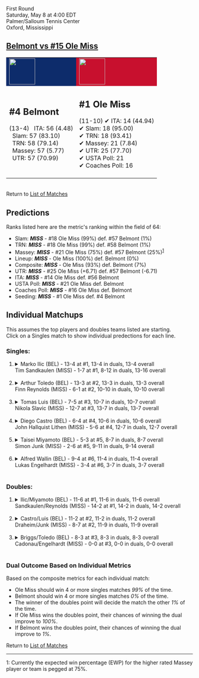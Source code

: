 First Round  
Saturday, May 8 at 4:00 EDT  
Palmer/Salloum Tennis Center  
Oxford, Mississippi  
## [Belmont vs #15 Ole Miss](https://www.ncaa.com/game/5833398)  

<table><tr style="background-color: #d9d9d9 !important"><td style="background-color: #0D2C6B !important"><img src="https://www.ncaa.com/sites/default/files/images/logos/schools/b/belmont.70.png" width="70" height="70" /></td><td style="background-color: #C8102E !important"><img src="https://www.ncaa.com/sites/default/files/images/logos/schools/o/ole-miss.70.png" width="70" height="70" /></td></tr><tr>
<td>  

<h2>#4 Belmont</h2>  
(13-4)  
&nbsp; ITA: 56 (4.48)<br>  
&nbsp; Slam: 57 (83.10)<br>  
&nbsp; TRN: 58 (79.14)<br>  
&nbsp; Massey: 57 (5.77)<br>  
&nbsp; UTR: 57 (70.99)<br>  
<br>  

</td>
<td>  

<h2>#1 Ole Miss</h2>  
(11-10)  
&#10004; ITA: 14 (44.94)<br>  
&#10004; Slam: 18 (95.00)<br>  
&#10004; TRN: 18 (93.41)<br>  
&#10004; Massey: 21 (7.84)<br>  
&#10004; UTR: 25 (77.70)<br>  
&#10004; USTA Poll: 21<br>  
&#10004; Coaches Poll: 16<br>  
<br>  

</td>
</tr></table>  


<br>Return to [List of Matches](../index.md)  

## Predictions  

Ranks listed here are the metric's ranking within the field of 64:  
- Slam: ***MISS*** - #18 Ole Miss (99%) def. #57 Belmont (1%)  
- TRN: ***MISS*** - #18 Ole Miss (99%) def. #58 Belmont (1%)  
- Massey: ***MISS*** - #21 Ole Miss (75%) def. #57 Belmont (25%)<sup>[1](#footnote1)</sup>  
- Lineup: ***MISS*** - Ole Miss (100%) def. Belmont (0%)  
- Composite: ***MISS*** - Ole Miss (93%) def. Belmont (7%)  
- UTR: ***MISS*** - #25 Ole Miss (+6.71) def. #57 Belmont (-6.71)  
- ITA: ***MISS*** - #14 Ole Miss def. #56 Belmont  
- USTA Poll: ***MISS*** - #21 Ole Miss def. Belmont  
- Coaches Poll: ***MISS*** - #16 Ole Miss def. Belmont  
- Seeding: ***MISS*** - #1 Ole Miss def. #4 Belmont  

## Individual Matchups  
This assumes the top players and doubles teams listed are starting.  
Click on a Singles match to show individual predections for each line.  

### Singles:  

<ol>
<li><details>
<summary markdown="span">Marko Ilic (BEL) - 13-4 at #1, 13-4 in duals, 13-4 overall<br>Tim Sandkaulen (MISS) - 1-7 at #1, 8-12 in duals, 13-16 overall</summary>
<h4>Predictions</h4><ul>
<li>Slam: <b><i>MISS</i></b> - Sandkaulen (79%) def. Ilic (21%)</li>  
<li>TRN: <b><i>MISS</i></b> - Sandkaulen (91%) def. Ilic (9%)</li>  
<li>Massey: <b><i>MISS</i></b> - Sandkaulen (75%) def. Ilic (25%)<sup><a href="#footnote1">1</a></sup></li>  
<li>UTR: <b><i>MISS</i></b> - Sandkaulen (93%) def. Ilic (7%)</li>  
<li>Composite: <b><i>MISS</i></b> - Sandkaulen (84%) def. Ilic (16%)</li>  
<li>ITA: <b><i>MISS</i></b> - Sandkaulen (22.95) def. Ilic (2.51)</li>  
</ul>
</details>&nbsp;</li>
<li><details>
<summary markdown="span">Arthur Toledo (BEL) - 13-3 at #2, 13-3 in duals, 13-3 overall<br>Finn Reynolds (MISS) - 6-1 at #2, 10-10 in duals, 10-10 overall</summary>
<h4>Predictions</h4><ul>
<li>Slam: <b><i>MISS</i></b> - Reynolds (97%) def. Toledo (3%)</li>  
<li>TRN: <b><i>MISS</i></b> - Reynolds (98%) def. Toledo (2%)</li>  
<li>Massey: <b><i>MISS</i></b> - Reynolds (75%) def. Toledo (25%)<sup><a href="#footnote1">1</a></sup></li>  
<li>UTR: <b><i>MISS</i></b> - Reynolds (97%) def. Toledo (3%)</li>  
<li>Composite: <b><i>MISS</i></b> - Reynolds (92%) def. Toledo (8%)</li>  
<li>ITA: <b><i>MISS</i></b> - Reynolds (36.17) def. Toledo (2.71)</li>  
</ul>
</details>&nbsp;</li>
<li><details>
<summary markdown="span">Tomas Luis (BEL) - 7-5 at #3, 10-7 in duals, 10-7 overall<br>Nikola Slavic (MISS) - 12-7 at #3, 13-7 in duals, 13-7 overall</summary>
<h4>Predictions</h4><ul>
<li>Slam: <b><i>MISS</i></b> - Slavic (99%) def. Luis (1%)</li>  
<li>TRN: <b><i>MISS</i></b> - Slavic (99%) def. Luis (1%)</li>  
<li>Massey: <b><i>MISS</i></b> - Slavic (75%) def. Luis (25%)<sup><a href="#footnote1">1</a></sup></li>  
<li>UTR: <b><i>MISS</i></b> - Slavic (92%) def. Luis (8%)</li>  
<li>Composite: <b><i>MISS</i></b> - Slavic (91%) def. Luis (9%)</li>  
<li>ITA: <b><i>MISS</i></b> - Slavic (24.24) def. Luis (1.54)</li>  
</ul>
</details>&nbsp;</li>
<li><details>
<summary markdown="span">Diego Castro (BEL) - 6-4 at #4, 10-6 in duals, 10-6 overall<br>John Hallquist Lithen (MISS) - 5-6 at #4, 12-7 in duals, 12-7 overall</summary>
<h4>Predictions</h4><ul>
<li>Slam: <b><i>MISS</i></b> - Lithen (98%) def. Castro (2%)</li>  
<li>TRN: <b><i>MISS</i></b> - Lithen (99%) def. Castro (1%)</li>  
<li>Massey: <b><i>MISS</i></b> - Lithen (75%) def. Castro (25%)<sup><a href="#footnote1">1</a></sup></li>  
<li>UTR: <b><i>MISS</i></b> - Lithen (96%) def. Castro (4%)</li>  
<li>Composite: <b><i>MISS</i></b> - Lithen (92%) def. Castro (8%)</li>  
<li>ITA: <b><i>MISS</i></b> - Lithen (2.40) def. Castro (1.99)</li>  
</ul>
</details>&nbsp;</li>
<li><details>
<summary markdown="span">Taisei Miyamoto (BEL) - 5-3 at #5, 8-7 in duals, 8-7 overall<br>Simon Junk (MISS) - 2-6 at #5, 9-11 in duals, 9-14 overall</summary>
<h4>Predictions</h4><ul>
<li>Slam: <b><i>MISS</i></b> - Junk (97%) def. Miyamoto (3%)</li>  
<li>TRN: <b><i>MISS</i></b> - Junk (98%) def. Miyamoto (2%)</li>  
<li>Massey: <b><i>MISS</i></b> - Junk (75%) def. Miyamoto (25%)<sup><a href="#footnote1">1</a></sup></li>  
<li>UTR: <b><i>MISS</i></b> - Junk (96%) def. Miyamoto (4%)</li>  
<li>Composite: <b><i>MISS</i></b> - Junk (91%) def. Miyamoto (9%)</li>  
<li>ITA: <b><i>MISS</i></b> - Junk (1.99) def. Miyamoto (1.70)</li>  
</ul>
</details>&nbsp;</li>
<li><details>
<summary markdown="span">Alfred Wallin (BEL) - 9-4 at #6, 11-4 in duals, 11-4 overall<br>Lukas Engelhardt (MISS) - 3-4 at #6, 3-7 in duals, 3-7 overall</summary>
<h4>Predictions</h4><ul>
<li>Slam: <b><i>MISS</i></b> - Engelhardt (98%) def. Wallin (2%)</li>  
<li>TRN: <b><i>MISS</i></b> - Engelhardt (98%) def. Wallin (2%)</li>  
<li>Massey: <b><i>MISS</i></b> - Engelhardt (75%) def. Wallin (25%)<sup><a href="#footnote1">1</a></sup></li>  
<li>UTR: <b><i>MISS</i></b> - Engelhardt (94%) def. Wallin (6%)</li>  
<li>Composite: <b><i>MISS</i></b> - Engelhardt (91%) def. Wallin (9%)</li>  
<li>ITA: <b><i>BEL</i></b> - Wallin (2.75) def. Engelhardt (0.00)</li>  
</ul>
</details>&nbsp;</li>
</ol>

### Doubles:  

<ol>
<li><details>
<summary markdown="span">Ilic/Miyamoto (BEL) - 11-6 at #1, 11-6 in duals, 11-6 overall<br>Sandkaulen/Reynolds (MISS) - 14-2 at #1, 14-2 in duals, 14-2 overall</summary>
<br>Sorry, we don't have any metrics for this match
</details>&nbsp;</li>
<li><details>
<summary markdown="span">Castro/Luis (BEL) - 11-2 at #2, 11-2 in duals, 11-2 overall<br>Draheim/Junk (MISS) - 8-7 at #2, 11-9 in duals, 11-9 overall</summary>
<br>Sorry, we don't have any metrics for this match
</details>&nbsp;</li>
<li><details>
<summary markdown="span">Briggs/Toledo (BEL) - 8-3 at #3, 8-3 in duals, 8-3 overall<br>Cadonau/Engelhardt (MISS) - 0-0 at #3, 0-0 in duals, 0-0 overall</summary>
<br>Sorry, we don't have any metrics for this match
</details>&nbsp;</li>
</ol>

### Dual Outcome Based on Individual Metrics  
  
Based on the composite metrics for each individual match:  
- Ole Miss should win 4 or more singles matches _99%_ of the time.  
- Belmont should win 4 or more singles matches _0%_ of the time.  
- The winner of the doubles point will decide the match the other _1%_ of the time.  
- If Ole Miss wins the doubles point, their chances of winning the dual improve to _100%_.  
- If Belmont wins the doubles point, their chances of winning the dual improve to _1%_.  
  
Return to [List of Matches](../index.md)  
  
------
<a name="footnote1">1</a>: Currently the expected win percentage (EWP) for the higher rated Massey player or team is pegged at 75%.
